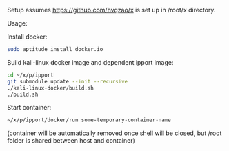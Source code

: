 Setup assumes https://github.com/hvqzao/x is set up in /root/x directory.

Usage:

Install docker:

```sh
sudo aptitude install docker.io
```

Build kali-linux docker image and dependent ipport image:

```sh
cd ~/x/p/ipport
git submodule update --init --recursive
./kali-linux-docker/build.sh
./build.sh
```

Start container:

```sh
~/x/p/ipport/docker/run some-temporary-container-name
```

(container will be automatically removed once shell will be closed, but /root folder is shared between host and container)
